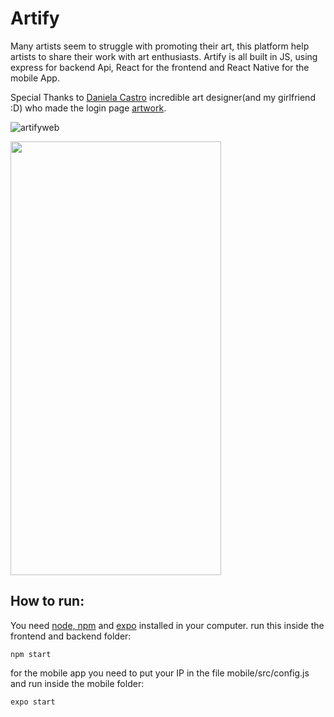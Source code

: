 # Artify
Many artists seem to struggle with promoting their art, this platform help artists to share their work with art enthusiasts. Artify is all built in JS, using express for backend Api, React for the frontend and React Native for the mobile App.

Special Thanks to [Daniela Castro](https://www.behance.net/danicastro) incredible art designer(and my girlfriend :D) who made the login page [artwork](https://raw.githubusercontent.com/carlosfrodrigues/Artify/master/frontend/src/assets/art.png).

![artifyweb](https://raw.githubusercontent.com/carlosfrodrigues/Artify/master/github/artifyusing.gif)

<img src="https://raw.githubusercontent.com/carlosfrodrigues/Artify/master/github/artifyappflow.gif" width="337px" height="694px"/>

## How to run:
You need [node, npm](https://nodejs.org/en/) and [expo](https://expo.io/) installed in your computer.
run this inside the frontend and backend folder:
``` 
npm start
```

for the mobile app you need to put your IP in the file mobile/src/config.js and run inside the mobile folder:
``` 
expo start
```
